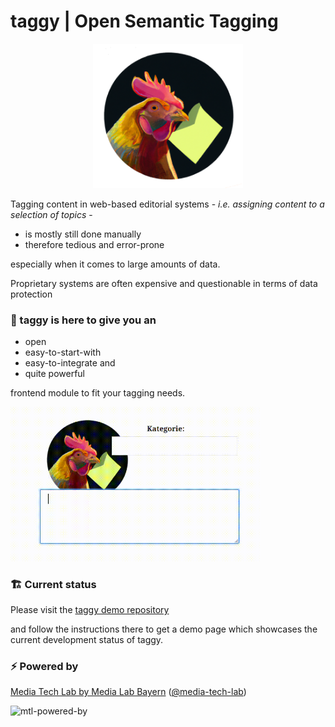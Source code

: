 # taggy | Open Semantic Tagging

<p align="center">
  <img width="240" alt="mtl-taggy" src="https://github.com/open-taggy/website/blob/main/static/img/logo.png">
</p>

Tagging content in web-based editorial systems -
*i.e. assigning content to a selection of topics* -
- is mostly still done manually
- therefore tedious and error-prone

especially when it comes to large amounts of data.

Proprietary systems are often expensive and questionable in terms of data protection


### 🎯 taggy is here to give you an
- open
- easy-to-start-with
- easy-to-integrate and 
- quite powerful 

frontend module to fit your tagging needs.

<img src="https://github.com/open-taggy/website/blob/main/static/img/taggy_screencast.gif" width="400" />


### 🏗️ Current status
Please visit the [taggy demo repository](https://github.com/open-taggy/demo) 

and follow the instructions there to get a demo page which showcases the current development status of taggy. 


### ⚡ Powered by

<a href="https://media-tech-lab.com">Media Tech Lab by Media Lab Bayern</a> (<a href="https://github.com/media-tech-lab">@media-tech-lab</a>)

<img width="240" alt="mtl-powered-by" src="https://user-images.githubusercontent.com/12242651/189848013-001839f4-f866-434c-b1d8-90b195ab738b.png">
